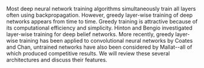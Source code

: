 Most deep neural network training algorithms simultaneously train all layers often using backpropagation.
However, greedy layer-wise training of deep networks appears from time
to time.  Greedy training is attractive because of its computational
efficiency and simplicity. Hinton and Bengio investigated layer-wise training 
for deep belief networks.  More recently, greedy layer-wise training
has been applied to convolutional neural networks by Coates and Chan, untrained networks have also been considered by Mallat--all of which produced competitive results.  We will review these several architectures and 
discuss their features.